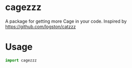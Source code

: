 # cagezzz
A package for getting more Cage in your code. Inspired by https://github.com/logston/catzzz

# Usage
```python
import cagezzz
```
